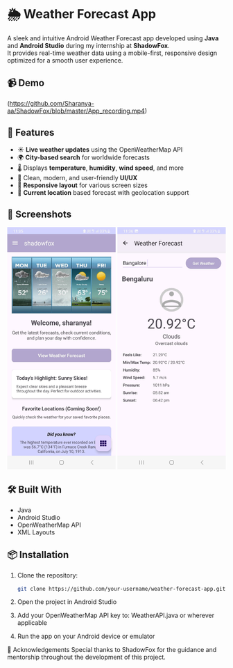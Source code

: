 # 🌦️ Weather Forecast App

A sleek and intuitive Android Weather Forecast app developed using **Java** and **Android Studio** during my internship at **ShadowFox**.  
It provides real-time weather data using a mobile-first, responsive design optimized for a smooth user experience.

## 📹 Demo

(https://github.com/Sharanya-aa/ShadowFox/blob/master/App_recording.mp4)


## 🚀 Features

- ☀️ **Live weather updates** using the OpenWeatherMap API
- 🌍 **City-based search** for worldwide forecasts
- 🌡️ Displays **temperature**, **humidity**, **wind speed**, and more
- 🎨 Clean, modern, and user-friendly **UI/UX**
- 📲 **Responsive layout** for various screen sizes
- 📌 **Current location** based forecast with geolocation support

## 📸 Screenshots

<!-- You can add screenshots here -->
<img src="https://github.com/Sharanya-aa/ShadowFox/blob/master/Home%20Page.jpg" width="250">  
<img src="https://github.com/Sharanya-aa/ShadowFox/blob/master/Search%20Page.jpg" width="250">

## 🛠️ Built With

- Java
- Android Studio
- OpenWeatherMap API
- XML Layouts

## 📦 Installation

1. Clone the repository:
   ```bash
   git clone https://github.com/your-username/weather-forecast-app.git

2. Open the project in Android Studio

3. Add your OpenWeatherMap API key to:
WeatherAPI.java or wherever applicable

4. Run the app on your Android device or emulator


🙌 Acknowledgements
Special thanks to ShadowFox for the guidance and mentorship throughout the development of this project.
